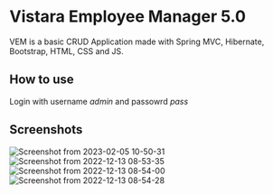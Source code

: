 # Vistara Employee Manager 5.0
VEM is a basic CRUD Application made with Spring MVC, Hibernate, Bootstrap, HTML, CSS and JS.

## How to use
Login with username *admin* and passowrd *pass*

## Screenshots
![Screenshot from 2023-02-05 10-50-31](https://user-images.githubusercontent.com/53462309/216803142-1d587e83-e80e-4691-94e7-d978d8422e3c.png)
![Screenshot from 2022-12-13 08-53-35](https://user-images.githubusercontent.com/53462309/207220421-efcbff8c-3d39-450a-bf1a-48002b8a7174.png)
![Screenshot from 2022-12-13 08-54-00](https://user-images.githubusercontent.com/53462309/207220422-6af8f015-a852-4aa0-83c8-83d803d7601d.png)
![Screenshot from 2022-12-13 08-54-28](https://user-images.githubusercontent.com/53462309/207220425-8fc7ad2f-9187-42f4-b0e3-6938afc19e7d.png)
